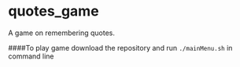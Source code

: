 # quotes_game
A game on remembering quotes. 

####To play game 
download the repository and run `./mainMenu.sh` in command line
